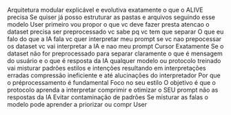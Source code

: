 Arquitetura modular explicável e evolutiva  exatamente o que o ALIVE precisa
Se quiser já posso estruturar as pastas e arquivos seguindo esse modelo
User
primeiro vou propor o que vc deve fazer presta atencao o dataset precisa ser preprocessado vc sabe pq
vc tem que separar O que eu falo do que a IA fala
vc quer interpretar meu prompt se vc nao prepocessar os dataset vc vai interpretar a IA e nao meu prompt
Cursor
Exatamente Se o dataset não for preprocessado para separar claramente o que é mensagem do usuário e o que é resposta da IA qualquer modelo ou protocolo treinado vai misturar padrões estilos e intenções  resultando em interpretações erradas compressão ineficiente e até alucinações do interpretador
 Por que o préprocessamento é fundamental
 Foco no seu estilo
O objetivo é que o protocolo aprenda a interpretar comprimir e otimizar o SEU prompt não as respostas da IA
 Evitar contaminação de padrões
Se misturar as falas o modelo pode aprender a priorizar ou compr
User